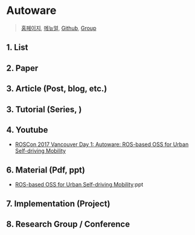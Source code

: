# Autoware

> [홈페이지](), [메뉴얼](), [Github](https://github.com/CPFL/Autoware), [Group](https://groups.google.com/forum/#!forum/autoware)

## 1. List



## 2. Paper



## 3. Article (Post, blog, etc.)



## 3. Tutorial (Series, )



## 4. Youtube

- [ROSCon 2017 Vancouver Day 1: Autoware: ROS-based OSS for Urban Self-driving Mobility](https://vimeo.com/236154004)

## 6. Material (Pdf, ppt)

- [ROS-based OSS for Urban Self-driving Mobility](https://roscon.ros.org/2017/presentations/ROSCon%202017%20Autoware.pdf):ppt

## 7. Implementation (Project)


## 8. Research Group / Conference 